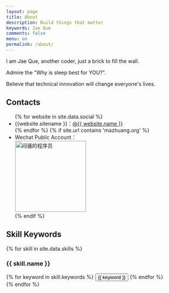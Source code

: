 ```yaml
---
layout: page
title: About
description: Build things that matter
keywords: Jae Que
comments: false
menu: on
permalink: /about/
---
```


I am Jae Que, another coder, just a brick to fill the wall.

Admire the "Why is sleep best for YOU?".

Believe that technical innovation will change everyone's lives.

## Contacts

<ul>
{% for website in site.data.social %}
<li>{{website.sitename }}：<a href="{{ website.url }}" target="_blank">@{{ website.name }}</a></li>
{% endfor %}
{% if site.url contains 'mazhuang.org' %}
<li>
Wechat Public Account：<br />
<img style="height:192px;width:192px;border:1px solid lightgrey;" src="{{ assets_base_url }}/assets/images/qrcode.jpg" alt="闷骚的程序员" />
</li>
{% endif %}
</ul>


## Skill Keywords

{% for skill in site.data.skills %}
### {{ skill.name }}
<div class="btn-inline">
{% for keyword in skill.keywords %}
<button class="btn btn-outline" type="button">{{ keyword }}</button>
{% endfor %}
</div>
{% endfor %}
